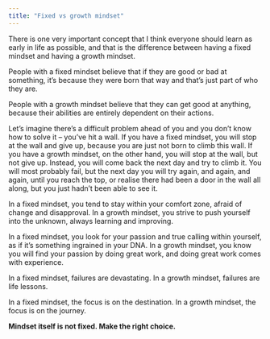 ```yaml
---
title: "Fixed vs growth mindset"
---
```


There is one very important concept that I think everyone should learn as early in life as possible, and that is the difference between having a fixed mindset and having a growth mindset.

People with a fixed mindset believe that if they are good or bad at something, it’s because they were born that way and that’s just part of who they are.

People with a growth mindset believe that they can get good at anything, because their abilities are entirely dependent on their actions.

Let’s imagine there’s a difficult problem ahead of you and you don’t know how to solve it – you’ve hit a wall. If you have a fixed mindset, you will stop at the wall and give up, because you are just not born to climb this wall. If you have a growth mindset, on the other hand, you will stop at the wall, but not give up. Instead, you will come back the next day and try to climb it. You will most probably fail, but the next day you will try again, and again, and again, until you reach the top, or realise there had been a door in the wall all along, but you just hadn’t been able to see it.

In a fixed mindset, you tend to stay within your comfort zone, afraid of change and disapproval. In a growth mindset, you strive to push yourself into the unknown, always learning and improving.

In a fixed mindset, you look for your passion and true calling within yourself, as if it’s something ingrained in your DNA. In a growth mindset, you know you will find your passion by doing great work, and doing great work comes with experience.

In a fixed mindset, failures are devastating. In a growth mindset, failures are life lessons.

In a fixed mindset, the focus is on the destination. In a growth mindset, the focus is on the journey.

**Mindset itself is not fixed. Make the right choice.**
